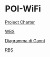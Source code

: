 # POI-WiFi

[Project Charter](/project_charter.md)

[WBS](/WBS.html)

[Diagramma di Gannt](/DiagrammaDiGannt.html)

[RBS](/RBS.md)